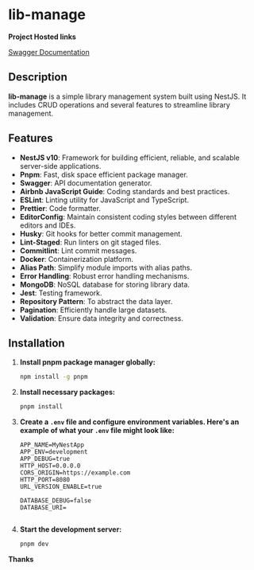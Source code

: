 # lib-manage

**Project Hosted links**

[Swagger Documentation](https://rentgo-v1.onrender.com/docs)

## Description

**lib-manage** is a simple library management system built using NestJS. It includes CRUD operations and several features to streamline library management.

## Features

- **NestJS v10**: Framework for building efficient, reliable, and scalable server-side applications.
- **Pnpm**: Fast, disk space efficient package manager.
- **Swagger**: API documentation generator.
- **Airbnb JavaScript Guide**: Coding standards and best practices.
- **ESLint**: Linting utility for JavaScript and TypeScript.
- **Prettier**: Code formatter.
- **EditorConfig**: Maintain consistent coding styles between different editors and IDEs.
- **Husky**: Git hooks for better commit management.
- **Lint-Staged**: Run linters on git staged files.
- **Commitlint**: Lint commit messages.
- **Docker**: Containerization platform.
- **Alias Path**: Simplify module imports with alias paths.
- **Error Handling**: Robust error handling mechanisms.
- **MongoDB**: NoSQL database for storing library data.
- **Jest**: Testing framework.
- **Repository Pattern**: To abstract the data layer.
- **Pagination**: Efficiently handle large datasets.
- **Validation**: Ensure data integrity and correctness.

## Installation

1. **Install pnpm package manager globally:**
    ```sh
    npm install -g pnpm
    ```

2. **Install necessary packages:**
    ```sh
    pnpm install
    ```
3. **Create a `.env` file and configure environment variables. Here's an example of what your `.env` file might look like:**
    ```
    APP_NAME=MyNestApp
    APP_ENV=development
    APP_DEBUG=true
    HTTP_HOST=0.0.0.0
    CORS_ORIGIN=https://example.com
    HTTP_PORT=8080
    URL_VERSION_ENABLE=true

    DATABASE_DEBUG=false
    DATABASE_URI=


4. **Start the development server:**
    ```sh
    pnpm dev
    ```




**Thanks**